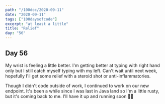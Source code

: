 ```yaml
---
path: "/100doc/2020-09-11"
date: "2020-09-11"
tags: ["100daysofcode"]
excerpt: "at least a little"
title: "Relief"
day: "56"
---
```


## Day 56

My wrist is feeling a little better. I'm getting better at typing with right hand only but I still catch myself typing with my left. Can't wait until next week, hopefully I'll get some relief with a steroid shot or anti-inflammatories.

Though I didn't code outside of work, I continued to work on our new endpoint. It's been a while since I was last in Java land so I'm a little rusty, but it's coming back to me. I'll have it up and running soon 💪🏼
